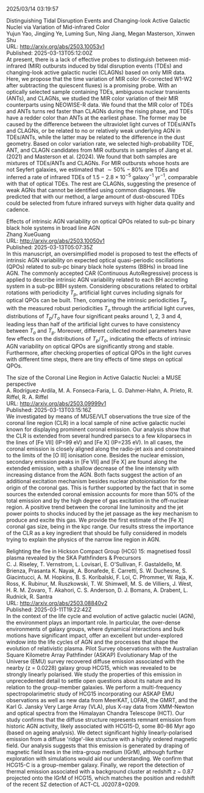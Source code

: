 2025/03/14 03:19:57  

Distinguishing Tidal Disruption Events and Changing-look Active Galactic
  Nuclei via Variation of Mid-infrared Color  
Yujun Yao, Jingjing Ye, Luming Sun, Ning Jiang, Megan Masterson, Xinwen Shu  
URL: http://arxiv.org/abs/2503.10053v1  
Published: 2025-03-13T05:12:00Z  
  At present, there is a lack of effective probes to distinguish between mid-infrared (MIR) outbursts induced by tidal disruption events (TDEs) and changing-look active galactic nuclei (CLAGNs) based on only MIR data. Here, we propose that the time variation of MIR color (K-corrected W1-W2 after subtracting the quiescent fluxes) is a promising probe. With an optically selected sample containing TDEs, ambiguous nuclear transients (ANTs), and CLAGNs, we studied the MIR color variation of their MIR counterparts using NEOWISE-R data. We found that the MIR color of TDEs and ANTs turns red faster than CLAGNs during the rising phase, and TDEs have a redder color than ANTs at the earliest phase. The former may be caused by the difference between the ultraviolet light curves of TDEs/ANTs and CLAGNs, or be related to no or relatively weak underlying AGN in TDEs/ANTs, while the latter may be related to the difference in the dust geometry. Based on color variation rate, we selected high-probability TDE, ANT, and CLAGN candidates from MIR outbursts in samples of Jiang et al. (2021) and Masterson et al. (2024). We found that both samples are mixtures of TDEs/ANTs and CLAGNs. For MIR outbursts whose hosts are not Seyfert galaxies, we estimated that $\sim50\%-80\%$ are TDEs and inferred a rate of infrared TDEs of $1.5-2.8\times10^{-5}$ galaxy$^{-1}$ yr$^{-1}$, comparable with that of optical TDEs. The rest are CLAGNs, suggesting the presence of weak AGNs that cannot be identified using common diagnoses. We predicted that with our method, a large amount of dust-obscured TDEs could be selected from future infrared surveys with higher data quality and cadence.   

Effects of intrinsic AGN variability on optical QPOs related to sub-pc
  binary black hole systems in broad line AGN  
Zhang XueGuang  
URL: http://arxiv.org/abs/2503.10050v1  
Published: 2025-03-13T05:07:35Z  
  In this manuscript, an oversimplified model is proposed to test the effects of intrinsic AGN variability on expected optical quasi-periodic oscillations (QPOs) related to sub-pc binary black hole systems (BBHs) in broad line AGN. The commonly accepted CAR (Continuous AutoRegressive) process is applied to describe intrinsic AGN variability related to each BH accreting system in a sub-pc BBH system. Considering obscurations related to orbital rotations with periodicity $T_p$, artificial light curves including signals for optical QPOs can be built. Then, comparing the intrinsic periodicities $T_p$ with the measured robust periodicities $T_o$ through the artificial light curves, distributions of $T_p/T_o$ have four significant peaks around 1, 2, 3 and 4, leading less than half of the artificial light curves to have consistency between $T_o$ and $T_p$. Moreover, different collected model parameters have few effects on the distributions of $T_p/T_o$, indicating the effects of intrinsic AGN variability on optical QPOs are significantly strong and stable. Furthermore, after checking properties of optical QPOs in the light curves with different time steps, there are tiny effects of time steps on optical QPOs.   

The size of the Coronal Line Region in Active Galactic Nuclei: a MUSE
  perspective  
A. Rodríguez-Ardila, M. A. Fonseca-Faria, L. G. Dahmer-Hahn, A. Prieto, R. Riffel, R. A. Riffel  
URL: http://arxiv.org/abs/2503.09999v1  
Published: 2025-03-13T03:15:16Z  
  We investigated by means of MUSE/VLT observations the true size of the coronal line region (CLR) in a local sample of nine active galactic nuclei known for displaying prominent coronal emission. Our analysis show that the CLR is extended from several hundred parsecs to a few kiloparsecs in the lines of [Fe VII] (IP=99 eV) and [Fe X] (IP=235 eV). In all cases, the coronal emission is closely aligned along the radio-jet axis and constrained to the limits of the [O III] ionisation cone. Besides the nuclear emission, secondary emission peaks in [Fe VII] and [Fe X] are found along the extended emission, with a shallow decrease of the line intensity with increasing distance from the AGN. Both facts suggest the action of an additional excitation mechanism besides nuclear photoionisation for the origin of the coronal gas. This is further supported by the fact that in some sources the extended coronal emission accounts for more than 50\% of the total emission and by the high degree of gas excitation in the off-nuclear region. A positive trend between the coronal line luminosity and the jet power points to shocks induced by the jet passage as the key mechanism to produce and excite this gas. We provide the first estimate of the [Fe X] coronal gas size, being in the kpc range. Our results stress the importance of the CLR as a key ingredient that should be fully considered in models trying to explain the physics of the narrow line region in AGN.   

Relighting the fire in Hickson Compact Group (HCG) 15: magnetised fossil
  plasma revealed by the SKA Pathfinders &amp; Precursors  
C. J. Riseley, T. Vernstrom, L. Lovisari, E. O'Sullivan, F. Gastaldello, M. Brienza, Prasanta K. Nayak, A. Bonafede, E. Carretti, S. W. Duchesne, S. Giacintucci, A. M. Hopkins, B. S. Koribalski, F. Loi, C. Pfrommer, W. Raja, K. Ross, K. Rubinur, M. Ruszkowski, T. W. Shimwell, M. S. de Villiers, J. West, H. R. M. Zovaro, T. Akahori, C. S. Anderson, D. J. Bomans, A. Drabent, L. Rudnick, R. Santra  
URL: http://arxiv.org/abs/2503.08840v2  
Published: 2025-03-11T19:22:42Z  
  In the context of the life cycle and evolution of active galactic nuclei (AGN), the environment plays an important role. In particular, the over-dense environments of galaxy groups, where dynamical interactions and bulk motions have significant impact, offer an excellent but under-explored window into the life cycles of AGN and the processes that shape the evolution of relativistic plasma. Pilot Survey observations with the Australian Square Kilometre Array Pathfinder (ASKAP) Evolutionary Map of the Universe (EMU) survey recovered diffuse emission associated with the nearby (z = 0.0228) galaxy group HCG15, which was revealed to be strongly linearly polarised. We study the properties of this emission in unprecedented detail to settle open questions about its nature and its relation to the group-member galaxies. We perform a multi-frequency spectropolarimetric study of HCG15 incorporating our ASKAP EMU observations as well as new data from MeerKAT, LOFAR, the GMRT, and the Karl G. Jansky Very Large Array (VLA), plus X-ray data from XMM-Newton and optical spectra from the Himalayan Chandra Telescope (HCT). Our study confirms that the diffuse structure represents remnant emission from historic AGN activity, likely associated with HCG15-D, some 80-86 Myr ago (based on ageing analysis). We detect significant highly linearly-polarised emission from a diffuse 'ridge'-like structure with a highly ordered magnetic field. Our analysis suggests that this emission is generated by draping of magnetic field lines in the intra-group medium (IGrM), although further exploration with simulations would aid our understanding. We confirm that HCG15-C is a group-member galaxy. Finally, we report the detection of thermal emission associated with a background cluster at redshift z ~ 0.87 projected onto the IGrM of HCG15, which matches the position and redshift of the recent SZ detection of ACT-CL J0207.8+0209.   

